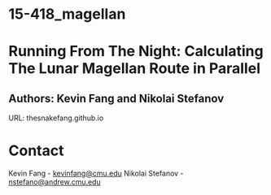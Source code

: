 # 15-418_magellan

# Running From The Night: Calculating The Lunar Magellan Route in Parallel
## Authors: Kevin Fang and Nikolai Stefanov
URL: thesnakefang.github.io

# Contact
Kevin Fang - kevinfang@cmu.edu
Nikolai Stefanov - nstefano@andrew.cmu.edu
